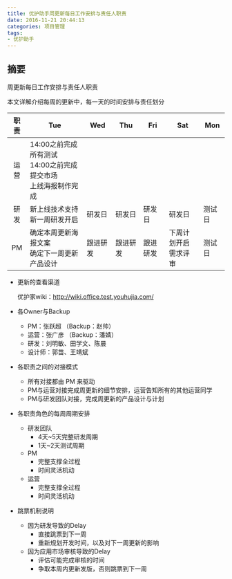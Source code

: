```yaml
---
title: 优护助手周更新每日工作安排与责任人职责
date: 2016-11-21 20:44:13
categories: 项目管理
tags:
- 优护助手
---
```


## 摘要

周更新每日工作安排与责任人职责
<!--more-->

本文详解介绍每周的更新中，每一天的时间安排与责任划分

|职责|Tue|Wed|Thu|Fri|Sat|Mon|
|:---:|---|---|---|---|---|---|
|运营|14:00之前完成所有测试<br>14:00之前完成提交市场<br>上线海报制作完成|
|研发|新上线技术支持<br>新一周研发开启|研发日|研发日|研发日|研发日|测试日|
|PM|确定本周更新海报文案<br>确定下一周更新产品设计|跟进研发|跟进研发|跟进研发|下周计划开启<br>需求评审|测试日|

* 更新的查看渠道

    优护家wiki：http://wiki.office.test.youhujia.com/

* 各Owner与Backup

    * PM：张跃超    （Backup：赵帅）
    * 运营：张广彦    （Backup：潘婧）
    * 研发：刘明敏、田学文、陈晨
    * 设计师：郭苗、王靖斌

* 各职责之间的对接模式

    * 所有对接都由 PM 来驱动
    * PM与运营对接完成周更新的细节安排，运营告知所有的其他运营同学
    * PM与研发团队对接，完成周更新的产品设计与计划
    
* 各职责角色的每周周期安排

    * 研发团队
        * 4天~5天完整研发周期
        * 1天~2天测试周期
    * PM
        * 完整支撑全过程
        * 时间灵活机动
    * 运营
        * 完整支撑全过程
        * 时间灵活机动

* 跳票机制说明

    * 因为研发导致的Delay
        * 直接跳票到下一周
        * 重新规划开发时间，以及对下一周更新的影响
    * 因为应用市场审核导致的Delay
        * 评估可能完成审核的时间
        * 争取本周内更新发版，否则跳票到下一周





